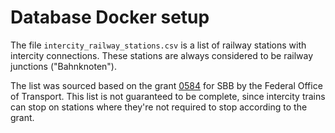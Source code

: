 # Database Docker setup

The file `intercity_railway_stations.csv` is a list of railway stations with intercity connections. These stations are always considered to be railway junctions ("Bahnknoten").

The list was sourced based on the grant [0584](https://www.bav.admin.ch/bav/de/home/themen/alphabetische-themenliste/verzeichnisse/tu-verzeichnis.html) for SBB by the Federal Office of Transport.
This list is not guaranteed to be complete, since intercity trains can stop on stations where they're not required to stop according to the grant.
